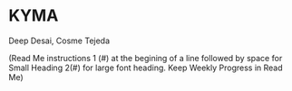 # KYMA
Deep Desai, Cosme Tejeda

(Read Me instructions 1 (#) at the begining of a line followed by space for Small Heading 2(#) for large font heading. Keep Weekly Progress in Read Me)
